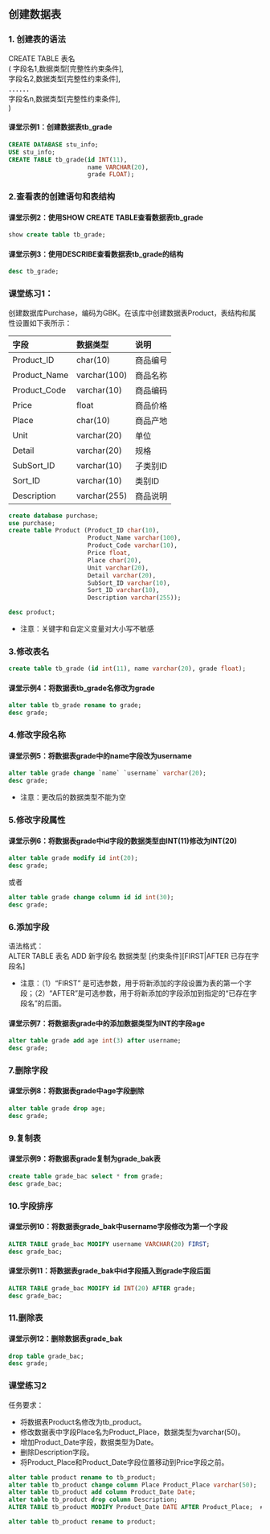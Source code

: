 ## 创建数据表

### 1. 创建表的语法

CREATE TABLE 表名  
( 字段名1,数据类型[完整性约束条件],  
  字段名2,数据类型[完整性约束条件],  
   ．．．．．．  
  字段名n,数据类型[完整性约束条件],  
)      

#### 课堂示例1：创建数据表tb_grade
```sql
CREATE DATABASE stu_info;
USE stu_info;
CREATE TABLE tb_grade(id INT(11),
					  name VARCHAR(20),
					  grade FLOAT);
```

### 2.查看表的创建语句和表结构

#### 课堂示例2：使用SHOW CREATE TABLE查看数据表tb_grade
```sql
show create table tb_grade;
```

#### 课堂示例3：使用DESCRIBE查看数据表tb_grade的结构
```sql
desc tb_grade;
```
### 课堂练习1：
创建数据库Purchase，编码为GBK。在该库中创建数据表Product，表结构和属性设置如下表所示：  

| 字段    | 数据类型     |说明|
| :------------- | :------------- |:------------- |
| Product_ID       | char(10)       |商品编号       |
| Product_Name       | varchar(100)       |商品名称       |
| Product_Code       | varchar(10)       |商品编码       |
| Price       | float       |商品价格       |
| Place       | char(10)       |商品产地       |
| Unit       | varchar(20)       |单位       |
| Detail      | varchar(20)       |规格       |
| SubSort_ID       | varchar(10)       |子类别ID       |
| Sort_ID       | varchar(10)       |类别ID       |
| Description       | varchar(255)       |商品说明       |


```sql
create database purchase;
use purchase;
create table Product (Product_ID char(10),
					  Product_Name varchar(100),
                      Product_Code varchar(10),
                      Price float,
                      Place char(20),
                      Unit varchar(20),
                      Detail varchar(20),
                      SubSort_ID varchar(10),
                      Sort_ID varchar(10),
                      Description varchar(255));  

desc product;
```
- 注意：关键字和自定义变量对大小写不敏感

### 3.修改表名
```sql
create table tb_grade (id int(11), name varchar(20), grade float);
```

#### 课堂示例4：将数据表tb_grade名修改为grade
```sql
alter table tb_grade rename to grade;
desc grade;
```
### 4.修改字段名称
#### 课堂示例5：将数据表grade中的name字段改为username
```sql
alter table grade change `name` `username` varchar(20);
desc grade;
```
- 注意：更改后的数据类型不能为空

### 5.修改字段属性
#### 课堂示例6：将数据表grade中id字段的数据类型由INT(11)修改为INT(20)
```sql
alter table grade modify id int(20);
desc grade;
```
或者
```sql
alter table grade change column id id int(30);
desc grade;
```
### 6.添加字段
语法格式：  
ALTER TABLE 表名 ADD  新字段名  数据类型
      [约束条件][FIRST|AFTER 已存在字段名]
- 注意：（1）“FIRST” 是可选参数，用于将新添加的字段设置为表的第一个字段；（2）“AFTER”是可选参数，用于将新添加的字段添加到指定的“已存在字段名”的后面。

#### 课堂示例7：将数据表grade中的添加数据类型为INT的字段age
```sql
alter table grade add age int(3) after username;
desc grade;
```
### 7.删除字段
#### 课堂示例8：将数据表grade中age字段删除
```sql
alter table grade drop age;
desc grade;
```
### 9.复制表
#### 课堂示例9：将数据表grade复制为grade_bak表
```sql
create table grade_bac select * from grade;
desc grade_bac;
```

### 10.字段排序
#### 课堂示例10：将数据表grade_bak中username字段修改为第一个字段
```sql
ALTER TABLE grade_bac MODIFY username VARCHAR(20) FIRST;
desc grade_bac;
```
#### 课堂示例11：将数据表grade_bak中id字段插入到grade字段后面
```sql
ALTER TABLE grade_bac MODIFY id INT(20) AFTER grade;
desc grade_bac;
```
### 11.删除表
#### 课堂示例12：删除数据表grade_bak
```sql
drop table grade_bac;
desc grade;
```
### 课堂练习2
任务要求：
- 将数据表Product名修改为tb_product。
- 修改数据表中字段Place名为Product_Place，数据类型为varchar(50)。
- 增加Product_Date字段，数据类型为Date。
- 删除Description字段。
- 将Product_Place和Product_Date字段位置移动到Price字段之前。

```sql
alter table product rename to tb_product;
alter table tb_product change column Place Product_Place varchar(50);
alter table tb_product add column Product_Date Date;
alter table tb_product drop column Description;
ALTER TABLE tb_product MODIFY Product_Date DATE AFTER Product_Place;  #修改字段顺序

alter table tb_product rename to product;
```

